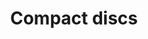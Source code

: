 ---
title: Compact discs
longTitle: 'Compact discs'
tags:
- gccommon
french:
- "[[Disque compact]]"
scopeNote:
- "Optical discs used to store music or data in digit"
usedFor:
- "[[Audio digital disc]]"
- "[[Audio digital disk]]"
- "[[Compact digital audio discs]]"
- "[[Compact discs digital audio]]"
- "[[Compact disks]]"
---